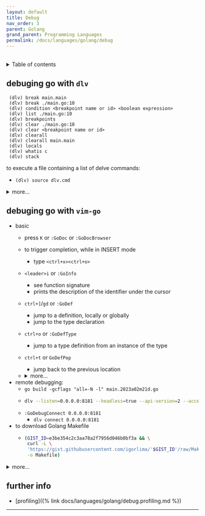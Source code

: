 ```yaml
---
layout: default
title: Debug
nav_order: 3
parent: Golang
grand_parent: Programming Languages
permalink: /docs/languages/golang/debug
---
```


<br/>
<details markdown="block">
  <summary>
    Table of contents
  </summary>
  {: .text-delta }
1. TOC
{:toc}
</details>

## debuging go with `dlv`

```
 (dlv) break main.main
 (dlv) break ./main.go:10
 (dlv) condition <breakpoint name or id> <boolean expression>
 (dlv) list ./main.go:10
 (dlv) breakpoints
 (dlv) clear ./main.go:10
 (dlv) clear <breakpoint name or id>
 (dlv) clearall
 (dlv) clearall main.main
 (dlv) locals
 (dlv) whatis c
 (dlv) stack
```

to execute a file containing a list of delve commands:
- `(dlv) source dlv.cmd`

<details markdown="block">
  <summary> more... </summary>
  
- [using breaking points in delve](#using-breaking-points-in-delve)
- [doing basic analysis with delve](#doing-basic-analysis-with-delve)
- [location specifiers in delve](#location-specifiers-in-delve)
- [delve config](#delve-config)

### using breaking points in delve
- set a breakpoint on the current line: `break +0` (abbr `b +0`)
- set a breakpoint on `line_number` in the current file:
  - `break <line_number> (abbr b <line_number>)`
- set a breakpoint on `line_number` in `file_name`:
  - `break <file_name>:<line_number>` (abbr `b <file_name>:<line_number>`)
- list all breakpoints: `breakpoints` (abbr `bp`)
- remove a breakpoint: `clear <breakpoint_id>`
- remove all breakpoints: `clearall`

### doing basic analysis with delve
- list the current source and `line_count` before and after: `list` (abbr `l`)
- run an expression in the current context: `print <expr>` (abbr `p <expr>`)
- show the current stacktrace: `stack` (abbr `bt`)
- list all local variables: `locals`
- search all local variables: `locals <search_regex>`
- show detailed information for a local var: `locals -v <search_regex>`
- print local variable data:
  - `print <local_variable_name>` (abbr `p <local_variable_name>`)

### location specifiers in delve
- `*<address>` specifies the location of memory address address. address can
  be specified as a decimal, hexadecimal or octal number
- `<filename>:<line>` specifies the line line in filename. filename can be the
  partial path to a file or even just the base name as long as the expression
  remains unambiguous.
- `<line>` specifies the line line in the current file
- `+<offset>` specifies the line offset lines after the current one
- `-<offset>` specifies the line offset lines before the current one
- `<function>[:<line>]` specifies the line line inside function. The full
  syntax for function is `<package>.(*<receiver type>).<function name>` however
  the only required element is the function name, everything else can be omitted
  as long as the expression remains unambiguous. For setting a breakpoint on an
  init function (ex: main.init), the `<filename>:<line>` syntax should be used
  to break in the correct init function at the correct location.
- `/<regex>/` specifies the location of all the functions matching regex


### delve config

```
 (dlv) config -list
 (dlv) config max-string-len 1000
 (dlv) config max-array-values 1000
 (dlv) config source-list-line-count 10
 (dlv) config -save
```

the config file on MacOS is by default in this following location:
- `cat $HOME/.dlv/config.yml`

-----
<!-- delve - more -->
</details>


## debuging go with `vim-go`

- basic
  - press `K` or `:GoDoc` or `:GoDocBrowser`
  - to trigger completion, while in INSERT mode
    - type `<ctrl+x><ctrl+o>`
  - `<leader>i` or `:GoInfo`
    - see function signature
    - prints the description of the identifier under the cursor
  - `ctrl+]`/`gd` or `:GoDef`
    - jump to a definition, locally or globally
    - jump to the type declaration
  - `ctrl+o` or `:GoDefType`
    - jump to a type definition from an instance of the type
  - `ctrl+t` or `GoDefPop`
    - jump back to the previous location
  - <details markdown="block"><summary>more...</summary>

    - `:GoAlternate`
      - switch between the file and test file
      - use `!` (bang) to create a file if not exists yet
    - `:GoDefStack`
      - see history of all your locations invoked via `:GoDef`
      - `:GoDefStackClear`
    - `:GoReferrers`
      - finds references to the selected identifier, scanning all necessary packages within the workspace
    - `:GoCallers`
      - see the callers of a given function
    </details>
- remote debugging:
  - `go build -gcflags "all=-N -l" main.2023a02m21d.go`
  - ```sh
    dlv --listen=0.0.0.0:8181 --headless=true --api-version=2 --accept-multiclient exec ./main.2023a02m21d --log
    ```
  - `:GoDebugConnect 0.0.0.0:8181`
    - `dlv connect 0.0.0.0:8181`
- to download Golang Makefile
  - ```sh
    (GIST_ID=e3be354c2c3aa78a2f7956d046b0bf3a && \
     curl -L \
     'https://gist.githubusercontent.com/igorlima/'$GIST_ID'/raw/Makefile' \
     -o Makefile)
    ```

<details markdown="block">
  <summary> more... </summary>

- [using vim-go while coding](#using-vim-go-while-coding)
- [debug commands](#debug-commands-in-vim-go)
- [other `vim-go` functions](#miscellaneous-vim-go-functions)
- [how-to](#how-to-session-with-vim-go)

### using vim-go while coding
- press `K` or `:GoDoc` or `:GoDocBrowser`
- to trigger completion, while in INSERT mode
   - type `<ctrl+x><ctrl+o>`
- supports browsing tags of the current file and overview its structure
   - `:TagbarToggle`
- `<leader>i` or `:GoInfo`
   - see function signature
   - prints the description of the identifier under the cursor
- `ctrl+]`/`gd` or `:GoDef`
   - jump to a definition, locally or globally
   - jump to the type declaration
- `ctrl+o` or `:GoDefType`
   - jump to a type definition from an instance of the type
- `ctrl+t` or `GoDefPop`
   - jump back to the previous location
- `:GoRun %`
   - run the current file
   - `:!clear` to clear output
- `:GoRun`
   - for whole package
- `:GoBuild`
   - jumps to the first error encountered
   - the quickfix view will open if any erro compilation appears
   - `:GoBuild!`
      - append the `!` (bang) if don't want to jump to the first error encountered
- `:call go#auto#template_autocreate()`
   - `:call go#template#create()`

### debug commands in vim-go

- intro
  - `pgrep dlv` a command to list all delve process
  - `lsof -i :8081` lists all process running at the given port
  - resize window debug layout size
    - `:vertical resize 35` - width
    - `:resize 40` - height
  - `runtime.Breakpoint()`
    - `import "runtime"`
- `<Leader>gds`  or `:GoDebugStart`
- `<Leader>gdc`  or `:GoDebugConnect 0.0.0.0:8181`
- `<Leader>gdss` or `:GoDebugStart main.go`
   - the command below `gdss` is so helpfull when there is a need to run a
     single file
- `<Leader>gdb`  or `:GoDebugBreakpoint`
- `<Leader>gn`  or `:GoDebugNext`
- `<Leader>gc`  or `:GoDebugContinue`
- `<Leader>gi`  or `:GoDebugStep`
   - to step in
- `<Leader>go`  or `:GoDebugStepOut`
- `<Leader>gp`  or `:GoDebugPrint`
   - print value should be in the register `@"`
- `<Leader>gP`  or `:GoDebugPrint call`
   - print value should be in the register `@"`
      - ```
        " REDIRECT/COPY OUTPUT OF A COMMAND TO A REGISTER
        :redir @*
        :redir END
        " SAMPLE COMMAND
        :redir @* | set guifont | redir END

        " `:redir` command redirects the output of a command to a register `(@*)`.
        " the register `@*` refers to the clipboard.
        ```
- `<Leader>gdS`  or `:GoDebugStop`
- `<Leader>gdH`  or `:GoDebugHalt`
- `:GoDebugSet {var} {value}`
   - set the variable `{var}` to `{value}`
      - `:GoDebugSet truth 42`
      - this only works for `float`, `int` and variants, `uint` and variants,
        `bool`, and pointers

### miscellaneous vim-go functions

- `:GoInstall`
- `:GoTest`
   - a quickfix will open if any error encounters
- `:GoCoverage`
- `:GoCoverageClear`
- `:GoCoverageToggle`
- `:GoFmt`
- `:GoLint`
- `:GoDescribe`
   - shows various properties of the selected syntax
- `:GoAlternate`
   - switch between the file and test file
   - use `!` (bang) to create a file if not exists yet
- `:GoDefStack`
   - see history of all your locations invoked via `:GoDef`
   - `:GoDefStackClear`
- `:GoReferrers`
   - finds references to the selected identifier, scanning all necessary
     packages within the workspace
- `:GoCallers`
   - see the callers of a given function
      - ways to edit a filename under the cursor
         - `gf` - edit existing file under cursor in same window
         - `C-W gf` - edit existing file under cursor in new tabpage
         - `C-W f` - edit existing file under cursor in split window
         - `C-W C-F` - edit existing file under cursor in split window
      - useful vim commnad
         - location file syntax
            - `:set syntax?`
               - `:set filetype?`
            - `:set syntax=qf`
               - `set filetype=qf`
         - move a window to a new tab
            - `ctrl-w` `T`
            - `ctrl-w` `Shift-T`
         - list buffers `:ls`
            - open buffer `:b1` - `b <buffer_number>`
            - `:tabnew | b 2`
            - `:tabnew | b2`
         - quickfix list
            - the location list behaves just like the quickfix list except
              that it is local to the current window instead of being global
              to the Vim session. So if you have five open windows, you can
              have up to five location lists, but only one quickfix list.
               - same alias for navigation list as well~
                 rather `q` uses `l` instead
            - `<leader>qX` clear the quickfix list
            - `<leader>qx` add a formated line in quickfix list
            - `<leader>qa` add a line in quickfix list described with the yank
               register
            - `<leader>qs` set the quickfix syntax
            - navigation list: `[[q`, `]]q`, `[q`, `[Q`, `]q`, `]Q`
               - `:copen`, `:lopen`
            - same alias for navigation list as well~
              rather `q` uses `l` instead
- `:GoCallstack`
   - shows an arbitrary path from the root of the call graph to the function
     containing the selection
- `:GoRename`
   - searches all packages under GOPATH and renames all identifiers that depend
     on the identifier
   - `:GoFreevars`
      - open a quickfix list with all the variables that are free variables
      - can also be used to understand the complexibility of a code. Just run
        it and see how many variables are dependent on it
- `:GoAddTags`
   - `:GoRemoveTags`
   - add or remove tags on struct fields


### how to session with vim-go

- refresh/update the window layout during the debug
   - set any variable by using `:GoDebugSet`
     - even trying to set an unexisting variable works `:GoDebugSet z 10`
     - a vim command to help see messages from vim-go
        - `:messages` `:messages clear`
- remote debugging
   - `go build -gcflags "all=-N -l" main.2023a02m21d.go`
   - ```sh
     dlv --listen=0.0.0.0:8181 --headless=true --api-version=2 --accept-multiclient exec ./main.2023a02m21d --log
     ```
   - `:GoDebugConnect 0.0.0.0:8181`
      - `dlv connect 0.0.0.0:8181`
- to download Golang Makefile
  - ```sh
    (GIST_ID=e3be354c2c3aa78a2f7956d046b0bf3a && \
     curl -L \
     'https://gist.githubusercontent.com/igorlima/'$GIST_ID'/raw/Makefile' \
     -o Makefile)
    ```

-----
<!-- vim-go - more -->
</details>


## further info

- [profiling]({% link docs/languages/golang/debug.profiling.md %})

----

